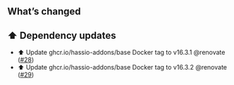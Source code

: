 ## What’s changed

## ⬆️ Dependency updates

- ⬆️ Update ghcr.io/hassio-addons/base Docker tag to v16.3.1 @renovate ([#28](https://github.com/hassio-addons/addon-sonarr/pull/28))
- ⬆️ Update ghcr.io/hassio-addons/base Docker tag to v16.3.2 @renovate ([#29](https://github.com/hassio-addons/addon-sonarr/pull/29))

